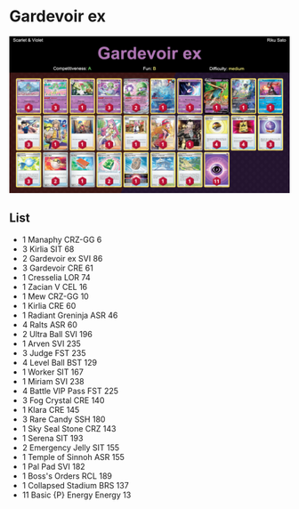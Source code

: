 # Gardevoir ex

![decklist](../../!Images/Standard/4BST-SVI/Gardevoir%20ex.png)

## List
* 1 Manaphy CRZ-GG 6
* 3 Kirlia SIT 68
* 2 Gardevoir ex SVI 86
* 3 Gardevoir CRE 61
* 1 Cresselia LOR 74
* 1 Zacian V CEL 16
* 1 Mew CRZ-GG 10
* 1 Kirlia CRE 60
* 1 Radiant Greninja ASR 46
* 4 Ralts ASR 60
* 2 Ultra Ball SVI 196
* 1 Arven SVI 235
* 3 Judge FST 235
* 4 Level Ball BST 129
* 1 Worker SIT 167
* 1 Miriam SVI 238
* 4 Battle VIP Pass FST 225
* 3 Fog Crystal CRE 140
* 1 Klara CRE 145
* 3 Rare Candy SSH 180
* 1 Sky Seal Stone CRZ 143
* 1 Serena SIT 193
* 2 Emergency Jelly SIT 155
* 1 Temple of Sinnoh ASR 155
* 1 Pal Pad SVI 182
* 1 Boss's Orders RCL 189
* 1 Collapsed Stadium BRS 137
* 11 Basic {P} Energy Energy 13
